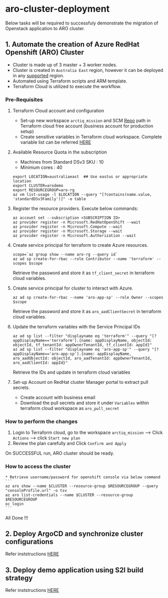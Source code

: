 # aro-cluster-deployment


Below tasks will be required to successfuly demonstrate the migration of Openstack application to ARO cluster.

## 1. Automate the creation of Azure RedHat Openshift (ARO) Cluster

* Cluster is made up of 3 master + 3 worker nodes.
* Cluster is created in `Australia East` region, however it can be deployed in any [supported](https://azure.microsoft.com/en-us/global-infrastructure/services/?products=openshift&regions=all) region.
* Automated using Terraform scripts and ARM template.
* Terraform Cloud is utilized to execute the workflow.

### Pre-Requisites

1. Terraform Cloud account and configuration

    * Set-up new workspace `arctiq_mission` and SCM [Repo](https://github.com/adi-sharma14/aro-cluster-deployment.git) path in Terraform cloud free account (business account for production setup)
    * Create sensitive variables in Terraform cloud workspace. Complete variable list can be referred [HERE](https://github.com/adi-sharma14/aro-cluster-deployment/blob/main/vars_workspace.auto.tfvars)

2. Available Resource Quota in the subscription
    *  Machines from Standard DSv3 SKU : 10
    *  Minimum cores : 40
    ```
    export LOCATION=australiaeast  ## Use eastus or appropriate location
    export CLUSTER=arodemo
    export RESOURCEGROUP=aro-rg
    az vm list-usage -l $LOCATION --query "[?contains(name.value, 'standardDSv3Family')]" -o table
    ```

3.  Register the resource providers. Execute below commands:
    ```
    az account set --subscription <SUBSCRIPTION ID>
    az provider register -n Microsoft.RedHatOpenShift --wait
    az provider register -n Microsoft.Compute --wait
    az provider register -n Microsoft.Storage --wait
    az provider register -n Microsoft.Authorization --wait
    ```

4. Create service principal for terraform to create Azure resources.
    ```
    scope=`az group show --name aro-rg --query id`
    az ad sp create-for-rbac --role Contributor --name 'terraform' --scopes $scope
    ```
    Retrieve the password and store it as  `tf_client_secret` in terraform cloud variables.

5. Create service principal for cluster to interact with Azure.
    ```
    az ad sp create-for-rbac --name 'aro-app-sp' --role Owner --scopes $scope
    ```
    Retrieve the password and store it as  `aro_aadClientSecret` in terraform cloud variables.

6. Update the terraform variables with the Service Principal IDs
    ```
    az ad sp list --filter "displayname eq 'terraform'" --query "[?appDisplayName=='terraform'].{name: appDisplayName, objectId: objectId, tf_tenantId: appOwnerTenantId, tf_clientId: appId}"
    az ad sp list --filter "displayname eq 'aro-app-sp'" --query "[?appDisplayName=='aro-app-sp'].{name: appDisplayName, aro_aadObjectId: objectId, aro_aadTenantId: appOwnerTenantId, aro_aadClientId: appId}"

    ```
    Retrieve the IDs and update in terraform cloud variables

7. Set-up Account on RedHat cluster Manager portal to extract pull secrets.
    * Create account with business email
    * Download the pull secrets and store it under `Variables` within terraform cloud workspace as `aro_pull_secret`


### How to perform the changes
1. Login to Terraform cloud, go to the workspace `arctiq_mission` --> Click  `Actions` --> click `Start new plan`
2. Review the plan carefully and Click `Confirm and Apply`

On SUCCESSFUL run, ARO cluster should be ready.

### How to access the cluster

    * Retrieve username/password for openshift console via below command
    ```
    az aro show --name $CLUSTER --resource-group $RESOURCEGROUP --query "consoleProfile.url" -o tsv
    az aro list-credentials --name $CLUSTER --resource-group $RESOURCEGROUP
    oc login
    ```
All Done !!!

## 2. Deploy ArgoCD and synchronize cluster configurations

Refer inststructions [HERE](https://github.com/adi-sharma14/aro-configs)


## 3. Deploy demo application using S2I build strategy

Refer inststructions [HERE](https://github.com/adi-sharma14/aro-configs)


